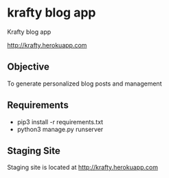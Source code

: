 # krafty blog app
Krafty blog app

http://krafty.herokuapp.com

## Objective
To generate personalized blog posts and management

## Requirements
 - pip3 install -r requirements.txt
 - python3 manage.py runserver

## Staging Site
Staging site is located at 
http://krafty.herokuapp.com
